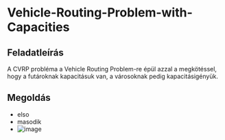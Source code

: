 # Vehicle-Routing-Problem-with-Capacities
## Feladatleírás
A CVRP probléma a Vehicle Routing Problem-re épül azzal a megkötéssel, hogy a futároknak kapacitásuk van, a városoknak pedig
kapacitásigényük.
## Megoldás
* elso
* masodik
* ![image](https://https://github.com/NyAgoston/Vehicle-Routing-Problem-with-Capacities/blob/main/img/1-10.png)

